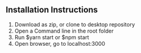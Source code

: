 ## Installation Instructions

1. Download as zip, or clone to desktop repository
2. Open a Command line in the root folder
3. Run $yarn start or $npm start
4. Open browser, go to localhost:3000
